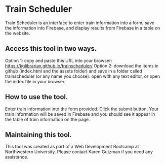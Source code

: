 # Train Scheduler

Train Scheduler is an interface to enter train information into a form, save the information into Firebase, and display results from Firebase in a table on the website. 

## Access this tool in two ways. 
Option 1:  copy and paste this URL into your browser: https://kglibrarian.github.io/trainscheduler/
Option 2:  download the items in github (index.html and the assets folder) and save in a folder called trainscheduler (or any name you choose). open with any text editor, or open the index file in your browser. 

## How to use the tool. 
Enter train information into the form provided. Click the submit button. Your train information will be saved in Firebase and you should see it appear in the table of train information on the page. 

## Maintaining this tool. 
This tool was created as part of a Web Development Bootcamp at Northwestern University. Please contact Karen Gutzman if you need any assistance.


   
